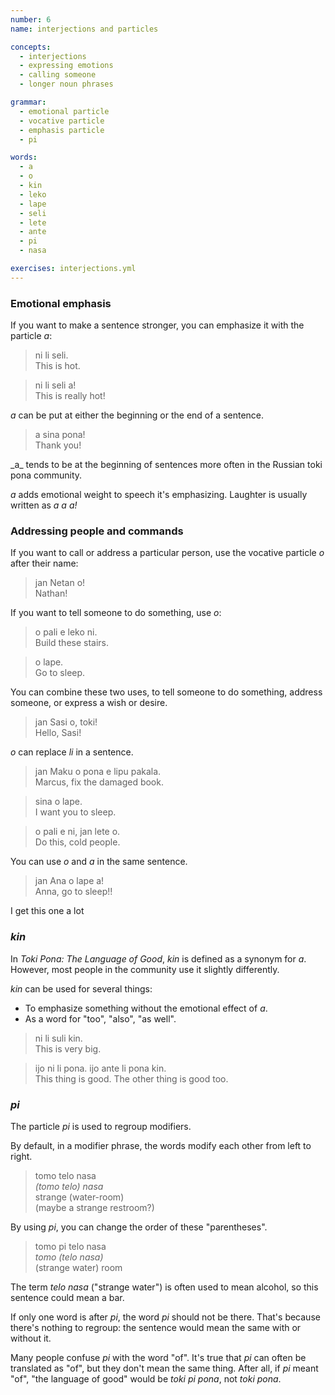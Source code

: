 ```yaml
---
number: 6
name: interjections and particles

concepts:
  - interjections
  - expressing emotions
  - calling someone
  - longer noun phrases

grammar:
  - emotional particle
  - vocative particle
  - emphasis particle
  - pi

words:
  - a
  - o
  - kin
  - leko
  - lape
  - seli
  - lete
  - ante
  - pi
  - nasa

exercises: interjections.yml
---
```


### Emotional emphasis

If you want to make a sentence stronger, you can emphasize it with the particle _a_:

> ni li seli.  
> This is hot.

> ni li seli a!  
> This is really hot!

_a_ can be put at either the beginning or the end of a sentence.

> a sina pona!  
> Thank you!

<aside>
_a_ tends to be at the beginning of sentences more often in the Russian toki pona community.
</aside>

_a_ adds emotional weight to speech it's emphasizing. Laughter is usually written as _a a a!_

### Addressing people and commands

If you want to call or address a particular person, use the vocative particle _o_ after their name:

> jan Netan o!  
> Nathan!

If you want to tell someone to do something, use _o_:

> o pali e leko ni.  
> Build these stairs.

> o lape.  
> Go to sleep.

You can combine these two uses, to tell someone to do something, address someone, or express a wish or desire.

> jan Sasi o, toki!  
> Hello, Sasi!

_o_ can replace _li_ in a sentence.

> jan Maku o pona e lipu pakala.  
> Marcus, fix the damaged book.

> sina o lape.  
> I want you to sleep.

> o pali e ni, jan lete o.  
> Do this, cold people.

You can use _o_ and _a_ in the same sentence.

> jan Ana o lape a!  
> Anna, go to sleep!!

<aside>
I get this one a lot
</aside>

### _kin_

In _Toki Pona: The Language of Good_, _kin_ is defined as a synonym for _a_. However, most people in the community use it slightly differently.

_kin_ can be used for several things:

- To emphasize something without the emotional effect of _a_.
- As a word for "too", "also", "as well".

> ni li suli kin.  
> This is very big.

> ijo ni li pona. ijo ante li pona kin.  
> This thing is good. The other thing is good too.

### _pi_

The particle _pi_ is used to regroup modifiers.

By default, in a modifier phrase, the words modify each other from left to right.

> tomo telo nasa  
> _(tomo telo) nasa_  
> strange (water-room)  
> (maybe a strange restroom?)

By using _pi_, you can change the order of these "parentheses".

> tomo pi telo nasa  
> _tomo (telo nasa)_  
> (strange water) room 

The term _telo nasa_ ("strange water") is often used to mean alcohol, so this sentence could mean a bar.

If only one word is after _pi_, the word _pi_ should not be there. That's because there's nothing to regroup: the sentence would mean the same with or without it.

Many people confuse _pi_ with the word "of". It's true that _pi_ can often be translated as "of", but they don't mean the same thing. After all, if _pi_ meant "of", "the language of good" would be _toki pi pona_, not _toki pona_.
